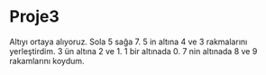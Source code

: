 # Proje3
Altıyı ortaya alıyoruz. 
Sola 5 sağa 7.
5 in altına  4 ve 3 rakmalarını yerleştirdim.
3 ün altına 2 ve 1.
1  bir altınada 0.
7 nin altınada 8 ve 9 rakamlarını koydum.

